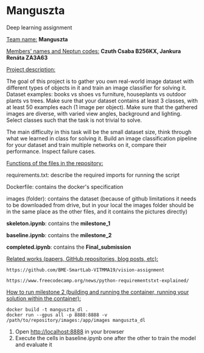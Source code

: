 # Manguszta
Deep learning assignment

<ins>Team name:</ins> **Manguszta** 

<ins>Members' names and Neptun codes:</ins> **Czuth Csaba B256KX, Jankura Renáta ZA3A63** 

<ins>Project description:  </ins>

The goal of this project is to gather you own real-world image dataset with different types of objects in it and train an image classifier for solving it. Dataset examples: books vs shoes vs furniture, houseplants vs outdoor plants vs trees. Make sure that your dataset contains at least 3 classes, with at least 50 examples each (1 image per object). Make sure that the gathered images are diverse, with varied view angles, background and lighting. Select classes such that the task is not trivial to solve.

The main difficulty in this task will be the small dataset size, think through what we learned in class for solving it. Build an image classification pipeline for your dataset and train multiple networks on it, compare their performance. Inspect failure cases.

<ins>Functions of the files in the repository:</ins>

requirements.txt: describe the required imports for running the script

Dockerfile: contains the docker's specification

images (folder): contains the dataset (because of github limitations it needs to be downloaded from drive, but in your local the images folder should be in the same place as the other files, and it contains the pictures directly)

**skeleton.ipynb**: contains the **milestone_1**

**baseline.ipynb**: contains the **milestone_2**

**completed.ipynb**: contains the **Final_submission**


<ins>Related works (papers, GitHub repositories, blog posts, etc):</ins>

    https://github.com/BME-SmartLab-VITMMA19/vision-assignment

    https://www.freecodecamp.org/news/python-requirementstxt-explained/

<ins>How to run milestone 2 (building and running the container, running your solution within the container):</ins>

    docker build -t manguszta_dl .
    docker run --gpus all -p 8888:8888 -v /path/to/repository/images:/app/images manguszta_dl

    
1. Open [http://localhost:8888](http://localhost:8888) in your browser
2. Execute the cells in baseline.ipynb one after the other to train the model and evaluate it
